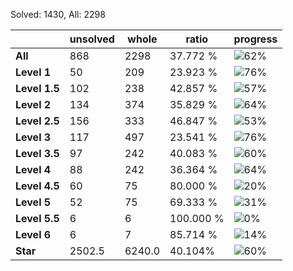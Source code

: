 Solved: 1430, All: 2298

| |unsolved|whole|ratio|progress|
|----|----|----|----|----|
|**All**| 868 | 2298 | 37.772 %| ![62%](https://progress-bar.dev/62?title=All) |
|**Level 1**| 50 | 209 | 23.923 %| ![76%](https://progress-bar.dev/76?title=Level+1++)|
|**Level 1.5**| 102 | 238 | 42.857 %| ![57%](https://progress-bar.dev/57?title=Level+1.5)|
|**Level 2**| 134 | 374 | 35.829 %| ![64%](https://progress-bar.dev/64?title=Level+2++)|
|**Level 2.5**| 156 | 333 | 46.847 %| ![53%](https://progress-bar.dev/53?title=Level+2.5)|
|**Level 3**| 117 | 497 | 23.541 %| ![76%](https://progress-bar.dev/76?title=Level+3++)|
|**Level 3.5**| 97 | 242 | 40.083 %| ![60%](https://progress-bar.dev/60?title=Level+3.5)|
|**Level 4**| 88 | 242 | 36.364 %| ![64%](https://progress-bar.dev/64?title=Level+4++)|
|**Level 4.5**| 60 | 75 | 80.000 %| ![20%](https://progress-bar.dev/20?title=Level+4.5)|
|**Level 5**| 52 | 75 | 69.333 %| ![31%](https://progress-bar.dev/31?title=Level+5++)|
|**Level 5.5**| 6 | 6 | 100.000 %| ![0%](https://progress-bar.dev/0?title=Level+5.5)|
|**Level 6**| 6 | 7 | 85.714 %| ![14%](https://progress-bar.dev/14?title=Level+6++)|
|**Star**|2502.5 | 6240.0 |40.104%| ![60%](https://progress-bar.dev/60?title=Star) |
